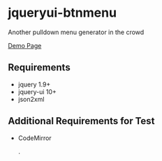jqueryui-btnmenu
================

Another pulldown menu generator in the crowd

[Demo Page](http://www.netsunum.com/jqueryui-btnmenu/demo.html)

Requirements
------------------

- jquery 1.9+
- jquery-ui 10+
- json2xml


Additional Requirements for Test
--------------------------------

- CodeMirror


   .
  
   
 

   
